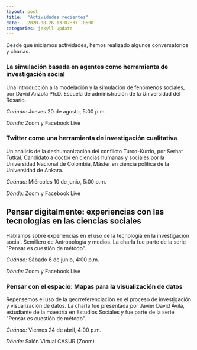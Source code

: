 ```yaml
---
layout: post
title:  "Actividades recientes"
date:   2020-08-26 13:07:37 -0500
categories: jekyll update
---
```

Desde que iniciamos actividades, hemos realizado algunos conversatorios y charlas.

### La simulación basada en agentes como herramienta de investigación social
Una introducción a la modelación y la simulación de fenómenos sociales, por David Anzola Ph.D. Escuela de administración de la Universidad del Rosario.

*Cuándo:* Jueves 20 de agosto, 5:00 p.m.

*Dónde:* Zoom y Facebook Live

### Twitter como una herramienta de investigación cualitativa
Un análisis de la deshumanización del conflicto Turco-Kurdo, por Serhat Tutkal. Candidato a doctor en ciencias humanas y sociales por la Universidad Nacional de Colombia, Máster en ciencia política de la Universidad de Ankara.

*Cuándo:* Miércoles 10 de junio, 5:00 p.m.

*Dónde:* Zoom y Facebook Live

## Pensar digitalmente: experiencias con las tecnologías en las ciencias sociales
Hablamos sobre experiencias en el uso de la tecnología en la investigación social. Semillero de Antropología y medios. La charla fue parte de la serie "Pensar es cuestión de método".

*Cuándo:* Sábado 6 de junio, 4:00 p.m.

*Dónde:* Zoom y Facebook Live

### Pensar con el espacio: Mapas para la visualización de datos
Repensemos el uso de la georreferenciación en el proceso de investigación y visualización de datos.
La charla fue presentada por Javier David Ávila, estudiante de la maestría en Estudios Sociales y fue parte de la serie "Pensar es cuestión de método".

*Cuándo:* Viernes 24 de abril, 4:00 p.m.

*Dónde:* Salón Virtual CASUR (Zoom)
